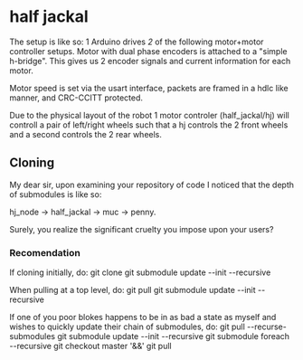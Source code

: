 # half jackal #

The setup is like so: 1 Arduino drives _2_ of the following
motor+motor controller setups. Motor with dual phase encoders is attached
to a "simple h-bridge". This gives us 2 encoder signals and current
information for each motor.

Motor speed is set via the usart interface, packets are framed in a hdlc
like manner, and CRC-CCITT protected.

Due to the physical layout of the robot 1 motor controler (half_jackal/hj)
will controll a pair of left/right wheels such that a hj controls the 2
front wheels and a second controls the 2 rear wheels.

## Cloning ##

 My dear sir, upon examining your repository of code I noticed that the depth
 of submodules is like so:

 hj_node -> half_jackal -> muc -> penny.

 Surely, you realize the significant cruelty you impose upon your users?

### Recomendation ###

If cloning initially, do:
    git clone <repo>
    git submodule update --init --recursive

When pulling at a top level, do:
    git pull
    git submodule update --init --recursive

If one of you poor blokes happens to be in as bad a state as myself and wishes
to quickly update their chain of submodules, do:
    git pull --recurse-submodules
    git submodule update --init --recursive
    git submodule foreach --recursive git checkout master '&&' git pull


